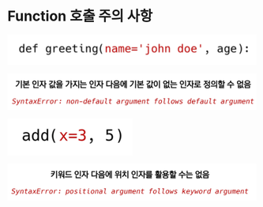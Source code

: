# Function 호출 주의 사항

![image-20210721132506734](photo\image-20210721132506734.png)

![image-20210721132515820](photo\image-20210721132515820.png)





![image-20210721132526491](photo\image-20210721132526491.png)

![image-20210721132540532](photo\image-20210721132540532.png)